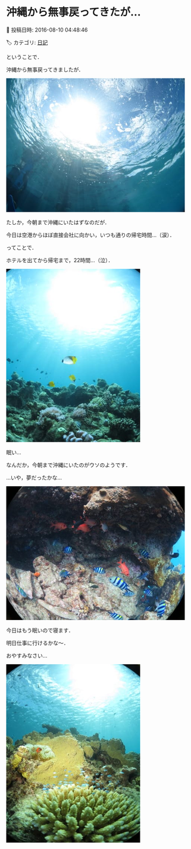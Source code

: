 # 沖縄から無事戻ってきたが…

📅 投稿日時: 2016-08-10 04:48:46

🏷️ カテゴリ: [日記](cc4b5682fb7b8b144980957a978653fb0.md)

ということで．


沖縄から無事戻ってきましたが．




![4e7f630036f5ab7796c36932aac36e65.jpg](images/4e7f630036f5ab7796c36932aac36e65.jpg)







たしか，今朝まで沖縄にいたはずなのだが．


今日は空港からほぼ直接会社に向かい，いつも通りの帰宅時間…（涙）．


ってことで．


ホテルを出てから帰宅まで，22時間…（泣）．




![2fcbbc5fba6c5ff88d3244c6cd1ddf7c.jpg](images/2fcbbc5fba6c5ff88d3244c6cd1ddf7c.jpg)




眠い…





なんだか，今朝まで沖縄にいたのがウソのようです．


…いや，夢だったかな…




![effcb106bf6374d8fcd8a4c1c87c6e3b.jpg](images/effcb106bf6374d8fcd8a4c1c87c6e3b.jpg)







今日はもう眠いので寝ます．


明日仕事に行けるかな～．





おやすみなさい…




![adec087ee62bd7ec98be18bed3f35555.jpg](images/adec087ee62bd7ec98be18bed3f35555.jpg)
